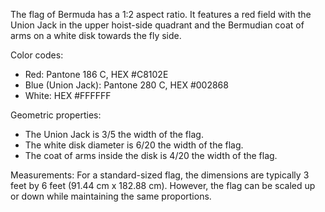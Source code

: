 The flag of Bermuda has a 1:2 aspect ratio. It features a red field with the Union Jack in the upper hoist-side quadrant and the Bermudian coat of arms on a white disk towards the fly side.

Color codes:
- Red: Pantone 186 C, HEX #C8102E
- Blue (Union Jack): Pantone 280 C, HEX #002868
- White: HEX #FFFFFF

Geometric properties:
- The Union Jack is 3/5 the width of the flag.
- The white disk diameter is 6/20 the width of the flag.
- The coat of arms inside the disk is 4/20 the width of the flag.

Measurements:
For a standard-sized flag, the dimensions are typically 3 feet by 6 feet (91.44 cm x 182.88 cm). However, the flag can be scaled up or down while maintaining the same proportions.
